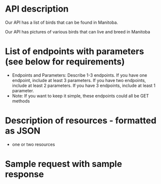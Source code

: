 # API description

Our API has a list of birds that can be found in Manitoba.

Our API has pictures of various birds that can live and breed in Manitoba

# List of endpoints with parameters (see below for requirements)
- Endpoints and Parameters: Describe 1-3 endpoints. If you have one endpoint, include at
least 3 parameters. If you have two endpoints, include at least 2 parameters. If you have 3
endpoints, include at least 1 parameter.
- Note: If you want to keep it simple, these endpoints could all be GET methods

# Description of resources - formatted as JSON
- one or two resources

# Sample request with sample response

